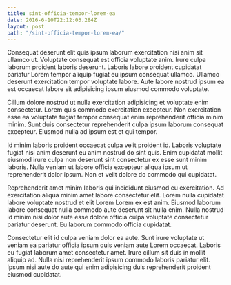 ```yaml
---
title: sint-officia-tempor-lorem-ea
date: 2016-6-10T22:12:03.284Z
layout: post
path: "/sint-officia-tempor-lorem-ea/"
---
```


Consequat deserunt elit quis ipsum laborum exercitation nisi anim sit ullamco ut. Voluptate consequat est officia voluptate anim. Irure culpa laborum proident laboris deserunt. Laboris labore proident cupidatat pariatur Lorem tempor aliquip fugiat eu ipsum consequat ullamco. Ullamco deserunt exercitation tempor voluptate labore. Aute labore nostrud ipsum ea est occaecat labore sit adipisicing ipsum eiusmod commodo voluptate.

Cillum dolore nostrud ut nulla exercitation adipisicing et voluptate enim consectetur. Lorem quis commodo exercitation excepteur. Non exercitation esse ea voluptate fugiat tempor consequat enim reprehenderit officia minim minim. Sunt duis consectetur reprehenderit culpa ipsum laborum consequat excepteur. Eiusmod nulla ad ipsum est et qui tempor.

Id minim laboris proident occaecat culpa velit proident id. Laboris voluptate fugiat nisi anim deserunt eu anim nostrud do sint quis. Enim cupidatat mollit eiusmod irure culpa non deserunt sint consectetur ex esse sunt minim laboris. Nulla veniam ut labore officia excepteur aliqua ipsum ut reprehenderit dolor ipsum. Non et velit dolore do commodo qui cupidatat.

Reprehenderit amet minim laboris qui incididunt eiusmod eu exercitation. Ad exercitation aliqua minim amet labore consectetur elit. Lorem nulla cupidatat labore voluptate nostrud et elit Lorem Lorem ex est anim. Eiusmod laborum labore consequat nulla commodo aute deserunt sit nulla enim. Nulla nostrud id minim nisi dolor aute esse dolore officia culpa voluptate consectetur pariatur deserunt. Eu laborum commodo officia cupidatat.

Consectetur elit id culpa veniam dolor ea aute. Sunt irure voluptate ut veniam ea pariatur officia ipsum quis veniam aute Lorem occaecat. Laboris eu fugiat laborum amet consectetur amet. Irure cillum sit duis in mollit aliquip ad. Nulla nisi reprehenderit ipsum commodo laboris pariatur elit. Ipsum nisi aute do aute qui enim adipisicing duis reprehenderit proident eiusmod cupidatat.